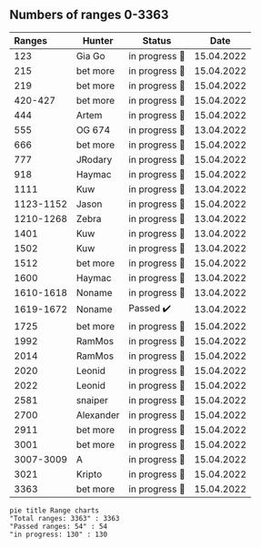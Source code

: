 ## Numbers of ranges 0-3363


| Ranges      | Hunter    | Status         | Date        |
|:------------|-----------|----------------|----------------|
| 123        | Gia Go    |  in progress :hammer:  |  15.04.2022  |
| 215        | bet more  |  in progress :hammer:  |  15.04.2022  |
| 219        | bet more  |  in progress :hammer:  |  15.04.2022  |
| 420-427    | bet more  |  in progress :hammer:  |  15.04.2022  |
| 444        | Artem     |  in progress :hammer:  |  15.04.2022  |
| 555        | OG 674    |  in progress :hammer:  |  13.04.2022  |
| 666        | bet more  |  in progress :hammer:  |  15.04.2022  |
| 777        | JRodary   |  in progress :hammer:  |  15.04.2022  |
| 918        | Haymac    |  in progress :hammer:  |  15.04.2022  |
| 1111       | Kuw       |  in progress :hammer:  |  13.04.2022  |
| 1123-1152  | Jason     |  in progress :hammer:  |  15.04.2022  |
| 1210-1268  | Zebra     |  in progress :hammer:  |  13.04.2022  |
| 1401       | Kuw       |  in progress :hammer:  |  13.04.2022  |
| 1502       | Kuw       |  in progress :hammer:  |  13.04.2022  |
| 1512       | bet more  |  in progress :hammer:  |  15.04.2022  |
| 1600       | Haymac    |  in progress :hammer:  |  13.04.2022  |
| 1610-1618  | Noname    |  in progress :hammer:  |  13.04.2022  |
| 1619-1672  | Noname    |  Passed :heavy_check_mark:  |  13.04.2022  |
| 1725       | bet more  |  in progress :hammer:  |  15.04.2022  |
| 1992       | RamMos    |  in progress :hammer:  |  15.04.2022  |
| 2014       | RamMos    |  in progress :hammer:  |  15.04.2022  |
| 2020       | Leonid    |  in progress :hammer:  |  15.04.2022  |
| 2022       | Leonid    |  in progress :hammer:  |  15.04.2022  |
| 2581       | snaiper   |  in progress :hammer:  |  15.04.2022  |
| 2700       | Alexander |  in progress :hammer:  |  15.04.2022  |
| 2911       | bet more  |  in progress :hammer:  |  15.04.2022  |
| 3001       | bet more  |  in progress :hammer:  |  15.04.2022  |
| 3007-3009  | A         |  in progress :hammer:  |  15.04.2022  |
| 3021       | Kripto    |  in progress :hammer:  |  15.04.2022  |
| 3363       | bet more  |  in progress :hammer:  |  15.04.2022  |

```mermaid
pie title Range charts
"Total ranges: 3363" : 3363
"Passed ranges: 54" : 54
"in progress: 130" : 130
```  
